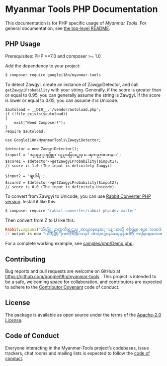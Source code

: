 # Myanmar Tools PHP Documentation

This documentation is for PHP specific usage of *Myanmar Tools*. For general documentation, see [the top-level README](../../README.md).

## PHP Usage

Prerequisites: PHP >=7.0 and composer >= 1.0

Add the dependency to your project:

```bash
$ composer require googlei18n/myanmar-tools
```

To detect Zawgyi, create an instance of ZawgyiDetector, and call `getZawgyiProbability` with your string. Generally, if the score is greater than or equal to 0.95, you can generally assume the string is Zawgyi. If the score is lower or equal to 0.05, you can assume it is Unicode.

```
$autoload = __DIR__.'/vendor/autoload.php';
if (!file_exists($autoload))
{
	exit("Need Composer!");
}
require $autoload;

use Googlei18n\MyanmarTools\ZawgyiDetector;

$detector = new ZawgyiDetector();
$input1 = 'အျပည္ျပည္ဆိုင္ရာ လူ႔အခြင့္အေရး ေၾကညာစာတမ္း';
$score1 = $detector->getZawgyiProbability($input1);
// score is 1.0 (The input is definitely Zawgyi)

$input2 = 'ချယ်ရီ';
$score2 = $detector->getZawgyiProbability($input2);
// score is 0.0 (The input is definitely Unicode).
```

To convert from Zawgyi to Unicode, you can use [Rabbit Converter PHP version](https://github.com/Rabbit-Converter/Rabbit-PHP).  Install it like this:

```bash
$ composer require "rabbit-converter/rabbit-php:dev-master"
```

Then convert from Z to U like this:

```ruby
Rabbit::zg2uni("သီဟိုဠ္မွ ဉာဏ္ႀကီးရွင္သည္ အာယုဝဍ္ဎနေဆးၫႊန္းစာကို ဇလြန္ေဈးေဘးဗာဒံပင္ထက္ အဓိ႒ာန္လ်က္ ဂဃနဏဖတ္ခဲ့သည္။");
// output is now "သီဟိုဠ်မှ ဉာဏ်ကြီးရှင်သည် အာယုဝဍ်ဎနဆေးညွှန်းစာကို ဇလွန်ဈေးဘေးဗာဒံပင်ထက် အဓိဋ္ဌာန်လျက် ဂဃနဏဖတ်ခဲ့သည်။"
```

For a complete working example, see [samples/php/Demo.php](../../samples/php/Demo.php).

## Contributing

Bug reports and pull requests are welcome on GitHub at https://github.com/googlei18n/myanmar-tools . This project is intended to be a safe, welcoming space for collaboration, and contributors are expected to adhere to the [Contributor Covenant](http://contributor-covenant.org) code of conduct.

## License

The package is available as open source under the terms of the [Apache-2.0 License](http://www.apache.org/licenses/LICENSE-2.0).

## Code of Conduct

Everyone interacting in the Myanmar-Tools project’s codebases, issue trackers, chat rooms and mailing lists is expected to follow the [code of conduct](https://github.com/[USERNAME]/zawgyidetector/blob/master/CODE_OF_CONDUCT.md).
